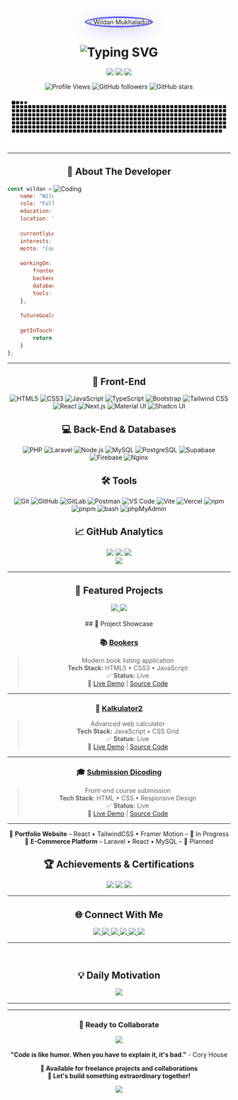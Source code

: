 <div align="center">
  
  <img src="https://storage.googleapis.com/tessss11/image%20(3).png" alt="Wildan Mukhaladun" width="200" style="border-radius: 50%; border: 4px solid #6366f1; box-shadow: 0 8px 32px rgba(99, 102, 241, 0.3);" />
  
  <h1>
    <img src="https://readme-typing-svg.herokuapp.com?font=JetBrains+Mono&weight=700&size=35&pause=1000&color=6366F1&center=true&vCenter=true&width=600&lines=Hi%2C+I'm+Wildan+Mukhaladun+%F0%9F%91%8B;Web+Developer+%F0%9F%92%BB;Tech+Enthusiast+%F0%9F%9A%80;Building+the+Future+%F0%9F%8C%9F" alt="Typing SVG" />
  </h1>
  
  <p align="center">
    <img src="https://img.shields.io/badge/Status-Coding%20Dreams%20into%20Reality-00D4AA?style=for-the-badge&logo=statuspal&logoColor=white" />
    <img src="https://img.shields.io/badge/Focus-Full%20Stack%20Development-FF6B6B?style=for-the-badge&logo=stackshare&logoColor=white" />
    <img src="https://img.shields.io/badge/Location-Medan%2C%20Indonesia-4ECDC4?style=for-the-badge&logo=googlemaps&logoColor=white" />
  </p>

  <p align="center">
    <img src="https://komarev.com/ghpvc/?username=wildanmkhdev&label=Profile%20Views&color=6366f1&style=for-the-badge" alt="Profile Views" />
    <img src="https://img.shields.io/github/followers/wildanmkhdev?label=Followers&style=for-the-badge&color=f59e0b&logo=github" alt="GitHub followers" />
    <img src="https://img.shields.io/github/stars/wildanmkhdev?label=Stars&style=for-the-badge&color=10b981&logo=starship" alt="GitHub stars" />
  </p>
  
  <img src="https://github.com/Platane/snk/raw/output/github-contribution-grid-snake.svg" alt="Snake animation" />

</div>

---

<div align="center">
  
  ## 🚀 About The Developer
  
</div>

<img align="right" alt="Coding" width="400" src="https://user-images.githubusercontent.com/74038190/229223263-cf2e4b07-2615-4f87-9c38-e37600f8381a.gif">

```javascript
const wildan = {
    name: "Wildan Mukhaladun",
    role: "Full Stack Developer",
    education: "Information Systems @ UINSU Medan",
    location: "Medan, North Sumatra, Indonesia",
    
    currentlyLearning: ["React.js", "Laravel", "Modern Web Frameworks"],
    interests: ["Web Development", "AI Integration", "Clean Architecture"],
    motto: "Code with passion, build with purpose",
    
    workingOn: {
        frontend: ["React", "Next.js", "TailwindCSS"],
        backend: ["Laravel", "PHP", "RESTful APIs"],
        database: ["MySQL", "PostgreSQL"],
        tools: ["Git", "VS Code"]
    },
    
    futureGoals: ["Master Web3 Technologies", "Build SaaS Products", "Contribute to Open Source"],
    
    getInTouch: function() {
        return "Let's build something amazing together! 🚀";
    }
};
```

---
<div align="center">
  
<h2 align="center">🎨 Front-End</h2>
<p align="center">
  <img src="https://cdn.jsdelivr.net/gh/devicons/devicon/icons/html5/html5-original.svg" width="55" height="55" alt="HTML5"/>
  <img src="https://cdn.jsdelivr.net/gh/devicons/devicon/icons/css3/css3-original.svg" width="55" height="55" alt="CSS3"/>
  <img src="https://cdn.jsdelivr.net/gh/devicons/devicon/icons/javascript/javascript-original.svg" width="55" height="55" alt="JavaScript"/>
  <img src="https://cdn.jsdelivr.net/gh/devicons/devicon/icons/typescript/typescript-original.svg" width="55" height="55" alt="TypeScript"/>
  <img src="https://cdn.jsdelivr.net/gh/devicons/devicon/icons/bootstrap/bootstrap-original.svg" width="55" height="55" alt="Bootstrap"/>
  <img src="https://cdn.jsdelivr.net/gh/devicons/devicon/icons/tailwindcss/tailwindcss-original.svg" width="55" height="55" alt="Tailwind CSS"/>
  <img src="https://cdn.jsdelivr.net/gh/devicons/devicon/icons/react/react-original.svg" width="55" height="55" alt="React"/>
  <img src="https://cdn.jsdelivr.net/gh/devicons/devicon/icons/nextjs/nextjs-original.svg" width="55" height="55" alt="Next.js"/>
  <img src="https://cdn.jsdelivr.net/gh/devicons/devicon/icons/materialui/materialui-original.svg" width="55" height="55" alt="Material UI"/>
  <img src="https://cdn.simpleicons.org/shadcnui/000000" width="55" height="55" alt="Shadcn UI"/>
</p>

<h2 align="center">💻 Back-End & Databases</h2>
<p align="center">
  <img src="https://cdn.jsdelivr.net/gh/devicons/devicon/icons/php/php-original.svg" width="55" height="55" alt="PHP"/>
  <img src="https://cdn.jsdelivr.net/gh/devicons/devicon/icons/laravel/laravel-original.svg" width="55" height="55" alt="Laravel"/>
  <img src="https://cdn.jsdelivr.net/gh/devicons/devicon/icons/nodejs/nodejs-original.svg" width="55" height="55" alt="Node.js"/>
  <img src="https://cdn.jsdelivr.net/gh/devicons/devicon/icons/mysql/mysql-original.svg" width="55" height="55" alt="MySQL"/>
  <img src="https://cdn.jsdelivr.net/gh/devicons/devicon/icons/postgresql/postgresql-original.svg" width="55" height="55" alt="PostgreSQL"/>
  <img src="https://cdn.jsdelivr.net/gh/devicons/devicon/icons/supabase/supabase-original.svg" width="55" height="55" alt="Supabase"/>
  <img src="https://cdn.jsdelivr.net/gh/devicons/devicon/icons/firebase/firebase-original.svg" width="55" height="55" alt="Firebase"/>
  <img src="https://cdn.jsdelivr.net/gh/devicons/devicon/icons/nginx/nginx-original.svg" width="55" height="55" alt="Nginx"/>
</p>

<h2 align="center">🛠️ Tools</h2>
<p align="center">
  <img src="https://cdn.jsdelivr.net/gh/devicons/devicon/icons/git/git-original.svg" width="55" height="55" alt="Git"/>
  <img src="https://cdn.jsdelivr.net/gh/devicons/devicon/icons/github/github-original-wordmark.svg" width="55" height="55" alt="GitHub"/>
  <img src="https://cdn.jsdelivr.net/gh/devicons/devicon/icons/gitlab/gitlab-original.svg" width="55" height="55" alt="GitLab"/>
  <img src="https://cdn.jsdelivr.net/gh/devicons/devicon/icons/postman/postman-original.svg" width="55" height="55" alt="Postman"/>
  <img src="https://cdn.jsdelivr.net/gh/devicons/devicon/icons/vscode/vscode-original.svg" width="55" height="55" alt="VS Code"/>
  <img src="https://cdn.jsdelivr.net/gh/devicons/devicon/icons/vitejs/vitejs-original.svg" width="55" height="55" alt="Vite"/>
  <img src="https://cdn.jsdelivr.net/gh/devicons/devicon/icons/vercel/vercel-original.svg" width="55" height="55" alt="Vercel"/>
  <img src="https://cdn.jsdelivr.net/gh/devicons/devicon/icons/npm/npm-original-wordmark.svg" width="55" height="55" alt="npm"/>
  <img src="https://cdn.jsdelivr.net/gh/devicons/devicon/icons/pnpm/pnpm-original.svg" width="55" height="55" alt="pnpm"/>
  <img src="https://cdn.jsdelivr.net/gh/devicons/devicon/icons/bash/bash-original.svg" width="55" height="55" alt="bash"/>
  <img src="https://cdn.simpleicons.org/phpmyadmin/6C78AF" width="55" height="55" alt="phpMyAdmin"/>
</p>

<div align="center">
  
  ## 📈 GitHub Analytics
  
  <img height="180em" src="https://github-readme-stats.vercel.app/api?username=wildanmkhdev&show_icons=true&theme=tokyonight&include_all_commits=true&count_private=true"/>
  <img height="180em" src="https://github-readme-stats.vercel.app/api/top-langs/?username=wildanmkhdev&layout=compact&theme=tokyonight"/>
  
  <img src="https://github-readme-streak-stats.herokuapp.com/?user=wildanmkhdev&theme=tokyonight" />
  <br> 
  <img src="https://github-readme-activity-graph.vercel.app/graph?username=wildanmkhdev&theme=tokyo-night&hide_border=true&area=true" />
  
</div>

---

<div align="center">
  
  ## 🎯 Featured Projects
  
</div>

<div align="center">
  
  <a href="https://wildanmkhdev.github.io/bookers/">
    <img src="https://github-readme-stats.vercel.app/api/pin/?username=wildanmkhdev&repo=bookers&theme=tokyonight" />
  </a>
  <a href="https://wildanmkhdev.github.io/kalkulator2/">
    <img src="https://github-readme-stats.vercel.app/api/pin/?username=wildanmkhdev&repo=kalkulator2&theme=tokyonight" />
  </a>
  
</div>
<br> 
## 🌟 Project Showcase

### 📚 [Bookers](https://wildanmkhdev.github.io/bookers/)
> Modern book listing application  
**Tech Stack:** HTML5 • CSS3 • JavaScript  
✅ **Status:** Live  
🔗 [Live Demo](https://wildanmkhdev.github.io/bookers/) | [Source Code](https://github.com/wildanmkhdev/bookers)

---

### 🧮 [Kalkulator2](https://wildanmkhdev.github.io/kalkulator2/)
> Advanced web calculator  
**Tech Stack:** JavaScript • CSS Grid  
✅ **Status:** Live  
🔗 [Live Demo](https://wildanmkhdev.github.io/kalkulator2/) | [Source Code](https://github.com/wildanmkhdev/kalkulator2)

---

### 🎓 [Submission Dicoding](https://wildanmkhdev.github.io/Tugas-Submission-Dicoding/)
> Front-end course submission  
**Tech Stack:** HTML • CSS • Responsive Design  
✅ **Status:** Live  
🔗 [Live Demo](https://wildanmkhdev.github.io/Tugas-Submission-Dicoding/) | [Source Code](https://github.com/wildanmkhdev/Tugas-Submission-Dicoding)

---

💼 **Portfolio Website** – React • TailwindCSS • Framer Motion – 🚧 In Progress  
🛒 **E-Commerce Platform** – Laravel • React • MySQL – 📅 Planned

  
  ## 🏆 Achievements & Certifications
  
  <img src="https://img.shields.io/badge/Dicoding-Front--End_Web_Developer-4285F4?style=for-the-badge&logo=google-chrome&logoColor=white" />
  <img src="https://img.shields.io/badge/FreeCodeCamp-Responsive_Web_Design-0A0A23?style=for-the-badge&logo=freecodecamp&logoColor=white" />
  <img src="https://img.shields.io/badge/Coursera-Web_Development-2A73CC?style=for-the-badge&logo=coursera&logoColor=white" />
  
</div>

---

<div align="center">
  
  ## 🌐 Connect With Me
  
  <a href="https://www.linkedin.com/in/wildan-mukhaladun">
    <img src="https://img.shields.io/badge/LinkedIn-0077B5?style=for-the-badge&logo=linkedin&logoColor=white" />
  </a>
  <a href="mailto:wildanmukhaladun@gmail.com">
    <img src="https://img.shields.io/badge/Gmail-D14836?style=for-the-badge&logo=gmail&logoColor=white" />
  </a>
  <a href="https://www.instagram.com/wildan.mkh">
    <img src="https://img.shields.io/badge/Instagram-E4405F?style=for-the-badge&logo=instagram&logoColor=white" />
  </a>
  <a href="https://twitter.com/wildanmkh">
    <img src="https://img.shields.io/badge/Twitter-1DA1F2?style=for-the-badge&logo=twitter&logoColor=white" />
  </a>
  <a href="https://www.facebook.com/wildan.mukhaladun">
    <img src="https://img.shields.io/badge/Facebook-1877F2?style=for-the-badge&logo=facebook&logoColor=white" />
  </a>
  <a href="https://wa.me/6281234567890">
    <img src="https://img.shields.io/badge/WhatsApp-25D366?style=for-the-badge&logo=whatsapp&logoColor=white" />
  </a>
  
</div>

---

<div align="center">
<br>
  
  ## 💡 Daily Motivation
  
  <img src="https://quotes-github-readme.vercel.app/api?type=horizontal&theme=tokyonight" />
  
</div>

---

---

<div align="center">
  
  ### 🚀 Ready to Collaborate
  
  <img src="https://user-images.githubusercontent.com/74038190/212284100-561aa473-3905-4a80-b561-0d28506553ee.gif" width="900">
  
  **"Code is like humor. When you have to explain it, it's bad."** - Cory House
  
  <p>
    <strong>💼 Available for freelance projects and collaborations</strong><br>
    <strong>🎯 Let's build something extraordinary together!</strong>
  </p>
  
  <img src="https://capsule-render.vercel.app/api?type=waving&color=gradient&height=100&section=footer" />
  
</div>
